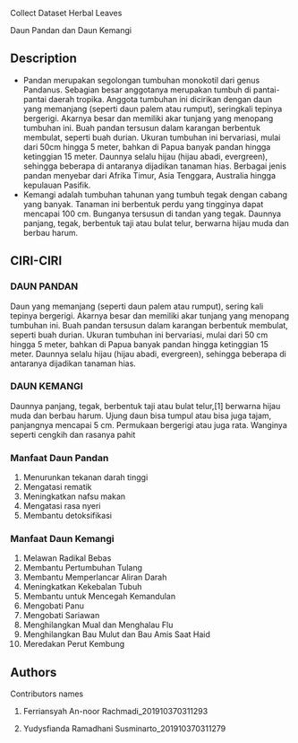 Collect Dataset Herbal Leaves

Daun Pandan dan Daun Kemangi

## Description
- Pandan merupakan segolongan tumbuhan monokotil dari genus Pandanus. Sebagian besar anggotanya merupakan tumbuh di pantai-pantai daerah tropika. Anggota tumbuhan ini dicirikan dengan daun yang memanjang (seperti daun palem atau rumput), seringkali tepinya bergerigi. Akarnya besar dan memiliki akar tunjang yang menopang tumbuhan ini. Buah pandan tersusun dalam karangan berbentuk membulat, seperti buah durian. Ukuran tumbuhan ini bervariasi, mulai dari 50cm hingga 5 meter, bahkan di Papua banyak pandan hingga ketinggian 15 meter. Daunnya selalu hijau (hijau abadi, evergreen), sehingga beberapa di antaranya dijadikan tanaman hias. Berbagai jenis pandan menyebar dari Afrika Timur, Asia Tenggara, Australia hingga kepulauan Pasifik.
- Kemangi adalah tumbuhan tahunan yang tumbuh tegak dengan cabang yang banyak. Tanaman ini berbentuk perdu yang tingginya dapat mencapai 100 cm. Bunganya tersusun di tandan yang tegak. Daunnya panjang, tegak, berbentuk taji atau bulat telur, berwarna hijau muda dan berbau harum.

## CIRI-CIRI 

### DAUN PANDAN

Daun yang memanjang (seperti daun palem atau rumput), sering kali tepinya bergerigi. Akarnya besar dan memiliki akar tunjang yang menopang tumbuhan ini. Buah pandan tersusun dalam karangan berbentuk membulat, seperti buah durian. Ukuran tumbuhan ini bervariasi, mulai dari 50 cm hingga 5 meter, bahkan di Papua banyak pandan hingga ketinggian 15 meter. Daunnya selalu hijau (hijau abadi, evergreen), sehingga beberapa di antaranya dijadikan tanaman hias.
### DAUN KEMANGI


 Daunnya panjang, tegak, berbentuk taji atau bulat telur,[1] berwarna hijau muda dan berbau harum. Ujung daun bisa tumpul atau bisa juga tajam, panjangnya mencapai 5 cm. Permukaan bergerigi atau juga rata. Wanginya seperti cengkih dan rasanya pahit

### Manfaat Daun Pandan

1. Menurunkan tekanan darah tinggi
2. Mengatasi rematik
3. Meningkatkan nafsu makan
4. Mengatasi rasa nyeri
5. Membantu detoksifikasi

### Manfaat Daun Kemangi

1. Melawan Radikal Bebas
2. Membantu Pertumbuhan Tulang
3. Membantu Memperlancar Aliran Darah
4. Meningkatkan Kekebalan Tubuh
5. Membantu untuk Mencegah Kemandulan
6. Mengobati Panu
7. Mengobati Sariawan
8. Menghilangkan Mual dan Menghalau Flu
9. Menghilangkan Bau Mulut dan Bau Amis Saat Haid
10. Meredakan Perut Kembung



## Authors

Contributors names

1. Ferriansyah An-noor Rachmadi_201910370311293

2. Yudysfianda Ramadhani Susminarto_201910370311279
